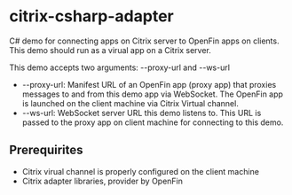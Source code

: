# citrix-csharp-adapter
C# demo for connecting apps on Citrix server to OpenFin apps on clients.  This demo should run as a virual app on a Citrix server.

This demo accepts two arguments:  --proxy-url and --ws-url

* --proxy-url:  Manifest URL of an OpenFin app (proxy app) that proxies messages to and from this demo app via WebSocket.  The OpenFin app is launched on the client machine via Citrix Virtual channel.
* --ws-url: WebSocket server URL this demo listens to.  This URL is passed to the proxy app on client machine for connecting to this demo.

## Prerequirites
* Citrix virual channel is properly configured on the client machine
* Citrix adapter libraries, provider by OpenFin